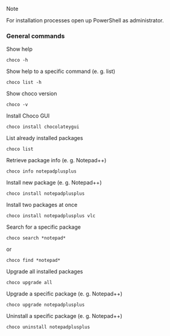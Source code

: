 > [!NOTE]
> For installation processes open up PowerShell as administrator.

### General commands
Show help
~~~
choco -h
~~~

Show help to a specific command (e. g. list)
~~~
choco list -h
~~~

Show choco version
~~~
choco -v
~~~

Install Choco GUI
~~~
choco install chocolateygui
~~~

List already installed packages
~~~
choco list
~~~

Retrieve package info (e. g. Notepad++)
~~~
choco info notepadplusplus
~~~

Install new package (e. g. Notepad++)
~~~
choco install notepadplusplus
~~~

Install two packages at once
~~~
choco install notepadplusplus vlc
~~~

Search for a specific package
~~~
choco search *notepad*
~~~
or
~~~
choco find *notepad*
~~~

Upgrade all installed packages 
~~~
choco upgrade all
~~~

Upgrade a specific package (e. g. Notepad++)
~~~
choco upgrade notepadplusplus
~~~

Uninstall a specific package (e. g. Notepad++)
~~~
choco uninstall notepadplusplus
~~~
